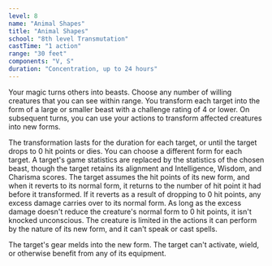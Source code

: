 ```yaml
---
level: 8
name: "Animal Shapes"
title: "Animal Shapes"
school: "8th level Transmutation"
castTime: "1 action"
range: "30 feet"
components: "V, S"
duration: "Concentration, up to 24 hours"
---
```


Your magic turns others into beasts. Choose any number of willing creatures that you can see within range. You transform each target into the form of a large or smaller beast with a challenge rating of 4 or lower. On subsequent turns, you can use your actions to transform affected creatures into new forms.

The transformation lasts for the duration for each target, or until the target drops to 0 hit points or dies. You can choose a different form for each target. A target's game statistics are replaced by the statistics of the chosen beast, though the target retains its alignment and Intelligence, Wisdom, and Charisma scores. The target assumes the hit points of its new form, and when it reverts to its normal form, it returns to the number of hit point it had before it transformed. If it reverts as a result of dropping to 0 hit points, any excess damage carries over to its normal form. As long as the excess damage doesn't reduce the creature's normal form to 0 hit points, it isn't knocked unconscious. The creature is limited in the actions it can perform by the nature of its new form, and it can't speak or cast spells.

The target's gear melds into the new form. The target can't activate, wield, or otherwise benefit from any of its equipment.
